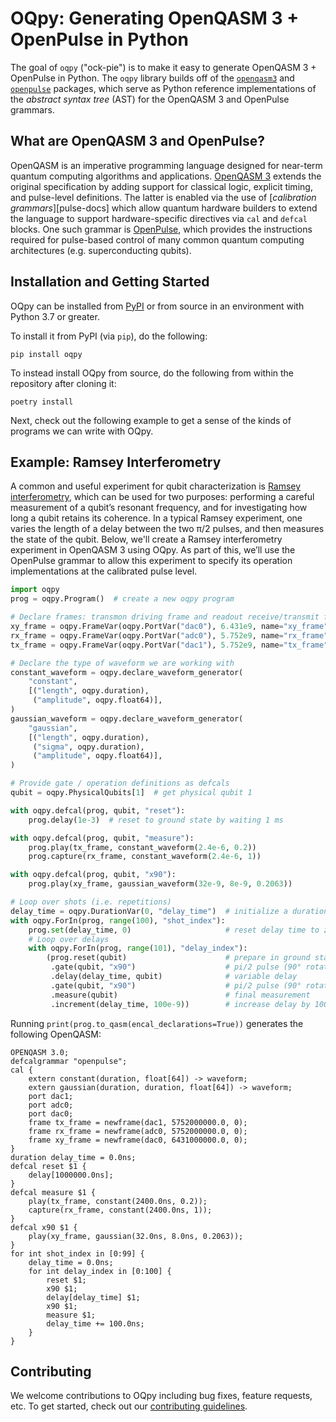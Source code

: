 # OQpy: Generating OpenQASM 3 + OpenPulse in Python

The goal of `oqpy` ("ock-pie") is to make it easy to generate OpenQASM 3 + OpenPulse in Python. The
`oqpy` library builds off of the [`openqasm3`][openqasm3] and [`openpulse`][openpulse] packages,
which serve as Python reference implementations of the _abstract syntax tree_ (AST) for the
OpenQASM 3 and OpenPulse grammars.

[openqasm3]: https://pypi.org/project/openqasm3/
[openpulse]: https://pypi.org/project/openpulse/

## What are OpenQASM 3 and OpenPulse?

OpenQASM is an imperative programming language designed for near-term quantum computing algorithms
and applications. [OpenQASM 3][openqasm3-docs] extends the original specification by adding support
for classical logic, explicit timing, and pulse-level definitions. The latter is enabled via the use
of [_calibration grammars_][pulse-docs] which allow quantum hardware builders to extend the language
to support hardware-specific directives via `cal` and `defcal` blocks. One such grammar is
[OpenPulse][openpulse-docs], which provides the instructions required for pulse-based control of
many common quantum computing architectures (e.g. superconducting qubits).

[openqasm3-docs]: https://openqasm.com/
[pulses-docs]: https://openqasm.com/language/pulses.html
[openpulse-docs]: https://openqasm.com/language/openpulse.html

## Installation and Getting Started

OQpy can be installed from [PyPI][pypi] or from source in an environment with Python 3.7 or greater.

To install it from PyPI (via `pip`), do the following:

```
pip install oqpy
```

To instead install OQpy from source, do the following from within the repository after cloning it:

```
poetry install
```

Next, check out the following example to get a sense of the kinds of programs we can write with
OQpy.

[pypi]: https://pypi.org/project/oqpy/

## Example: Ramsey Interferometry

A common and useful experiment for qubit characterization is [Ramsey interferometry][ramsey],
which can be used for two purposes: performing a careful measurement of a qubit’s resonant
frequency, and for investigating how long a qubit retains its coherence. In a typical Ramsey
experiment, one varies the length of a delay between the two π/2 pulses, and then measures the state
of the qubit. Below, we'll create a Ramsey interferometry experiment in OpenQASM 3 using OQpy.
As part of this, we’ll use the OpenPulse grammar to allow this experiment to specify its operation
implementations at the calibrated pulse level.

[ramsey]: https://en.wikipedia.org/wiki/Ramsey_interferometry

```python
import oqpy
prog = oqpy.Program()  # create a new oqpy program

# Declare frames: transmon driving frame and readout receive/transmit frames
xy_frame = oqpy.FrameVar(oqpy.PortVar("dac0"), 6.431e9, name="xy_frame")
rx_frame = oqpy.FrameVar(oqpy.PortVar("adc0"), 5.752e9, name="rx_frame")
tx_frame = oqpy.FrameVar(oqpy.PortVar("dac1"), 5.752e9, name="tx_frame")

# Declare the type of waveform we are working with
constant_waveform = oqpy.declare_waveform_generator(
    "constant",
    [("length", oqpy.duration),
     ("amplitude", oqpy.float64)],
)
gaussian_waveform = oqpy.declare_waveform_generator(
    "gaussian",
    [("length", oqpy.duration),
     ("sigma", oqpy.duration),
     ("amplitude", oqpy.float64)],
)

# Provide gate / operation definitions as defcals
qubit = oqpy.PhysicalQubits[1]  # get physical qubit 1

with oqpy.defcal(prog, qubit, "reset"):
    prog.delay(1e-3)  # reset to ground state by waiting 1 ms

with oqpy.defcal(prog, qubit, "measure"):
    prog.play(tx_frame, constant_waveform(2.4e-6, 0.2))
    prog.capture(rx_frame, constant_waveform(2.4e-6, 1))

with oqpy.defcal(prog, qubit, "x90"):
    prog.play(xy_frame, gaussian_waveform(32e-9, 8e-9, 0.2063))

# Loop over shots (i.e. repetitions)
delay_time = oqpy.DurationVar(0, "delay_time")  # initialize a duration
with oqpy.ForIn(prog, range(100), "shot_index"):
    prog.set(delay_time, 0)                     # reset delay time to zero
    # Loop over delays
    with oqpy.ForIn(prog, range(101), "delay_index"):
        (prog.reset(qubit)                      # prepare in ground state
         .gate(qubit, "x90")                    # pi/2 pulse (90° rotation about the x-axis)
         .delay(delay_time, qubit)              # variable delay
         .gate(qubit, "x90")                    # pi/2 pulse (90° rotation about the x-axis)
         .measure(qubit)                        # final measurement
         .increment(delay_time, 100e-9))        # increase delay by 100 ns
```

Running `print(prog.to_qasm(encal_declarations=True))` generates the following OpenQASM:

```qasm3
OPENQASM 3.0;
defcalgrammar "openpulse";
cal {
    extern constant(duration, float[64]) -> waveform;
    extern gaussian(duration, duration, float[64]) -> waveform;
    port dac1;
    port adc0;
    port dac0;
    frame tx_frame = newframe(dac1, 5752000000.0, 0);
    frame rx_frame = newframe(adc0, 5752000000.0, 0);
    frame xy_frame = newframe(dac0, 6431000000.0, 0);
}
duration delay_time = 0.0ns;
defcal reset $1 {
    delay[1000000.0ns];
}
defcal measure $1 {
    play(tx_frame, constant(2400.0ns, 0.2));
    capture(rx_frame, constant(2400.0ns, 1));
}
defcal x90 $1 {
    play(xy_frame, gaussian(32.0ns, 8.0ns, 0.2063));
}
for int shot_index in [0:99] {
    delay_time = 0.0ns;
    for int delay_index in [0:100] {
        reset $1;
        x90 $1;
        delay[delay_time] $1;
        x90 $1;
        measure $1;
        delay_time += 100.0ns;
    }
}
```

## Contributing

We welcome contributions to OQpy including bug fixes, feature requests, etc. To get started, check
out our [contributing guidelines](CONTRIBUTING.md).
